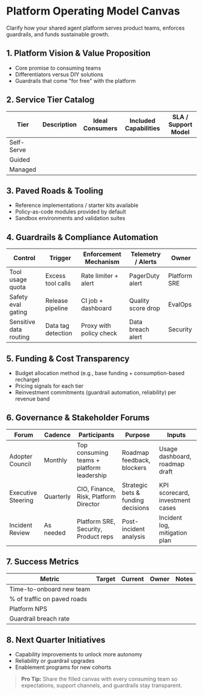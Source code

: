 # Platform Operating Model Canvas

Clarify how your shared agent platform serves product teams, enforces guardrails, and funds sustainable growth.

## 1. Platform Vision & Value Proposition

- Core promise to consuming teams
- Differentiators versus DIY solutions
- Guardrails that come "for free" with the platform

## 2. Service Tier Catalog

| Tier | Description | Ideal Consumers | Included Capabilities | SLA / Support Model |
| ---- | ----------- | ---------------- | --------------------- | ------------------- |
| Self-Serve | | | | |
| Guided | | | | |
| Managed | | | | |

## 3. Paved Roads & Tooling

- Reference implementations / starter kits available
- Policy-as-code modules provided by default
- Sandbox environments and validation suites

## 4. Guardrails & Compliance Automation

| Control | Trigger | Enforcement Mechanism | Telemetry / Alerts | Owner |
| ------- | ------- | -------------------- | ------------------ | ----- |
| Tool usage quota | Excess tool calls | Rate limiter + alert | PagerDuty alert | Platform SRE |
| Safety eval gating | Release pipeline | CI job + dashboard | Quality score drop | EvalOps |
| Sensitive data routing | Data tag detection | Proxy with policy check | Data breach alert | Security |

## 5. Funding & Cost Transparency

- Budget allocation method (e.g., base funding + consumption-based recharge)
- Pricing signals for each tier
- Reinvestment commitments (guardrail automation, reliability) per revenue band

## 6. Governance & Stakeholder Forums

| Forum | Cadence | Participants | Purpose | Inputs |
| ----- | ------- | ------------ | ------- | ------ |
| Adopter Council | Monthly | Top consuming teams + platform leadership | Roadmap feedback, blockers | Usage dashboard, roadmap draft |
| Executive Steering | Quarterly | CIO, Finance, Risk, Platform Director | Strategic bets & funding decisions | KPI scorecard, investment cases |
| Incident Review | As needed | Platform SRE, Security, Product reps | Post-incident analysis | Incident log, mitigation plan |

## 7. Success Metrics

| Metric | Target | Current | Owner | Notes |
| ------ | ------ | ------- | ----- | ----- |
| Time-to-onboard new team | | | | |
| % of traffic on paved roads | | | | |
| Platform NPS | | | | |
| Guardrail breach rate | | | | |

## 8. Next Quarter Initiatives

- Capability improvements to unlock more autonomy
- Reliability or guardrail upgrades
- Enablement programs for new cohorts

> **Pro Tip:** Share the filled canvas with every consuming team so expectations, support channels, and guardrails stay transparent.
